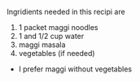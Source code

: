 Ingridients needed in this recipi are
1) 1 packet maggi noodles   
2) 1 and 1/2 cup water
3) maggi masala 
4) vegetables (if needed)
* I prefer maggi without vegetables
